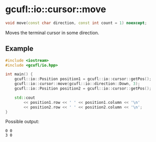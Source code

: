 # gcufl::io::cursor::move
```cpp
void move(const char direction, const int count = 1) noexcept;
```
Moves the terminal cursor in some direction.
## Example
```cpp
#include <iostream>
#include <gcufl/io.hpp>

int main() {
	gcufl::io::Position position1 = gcufl::io::cursor::getPos();
	gcufl::io::cursor::move(gcufl::io::direction::Down, 3);
	gcufl::io::Position position2 = gcufl::io::cursor::getPos();

	std::cout
		<< position1.row << ' ' << position1.column << '\n'
		<< position2.row << ' ' << position2.column << '\n';
}
```
Possible output:
```
0 0
3 0
```
